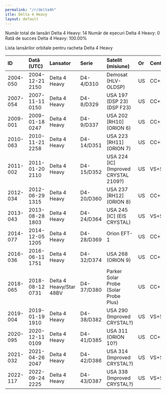 ```yaml
---
permalink: "/r/delta4h"
itle: Delta 4 Heavy
layout: default
---
```


Număr total de lansări Delta 4 Heavy: 14
Număr de eșecuri Delta 4 Heavy: 0
Rată de succes Delta 4 Heavy: 100.00%

Lista lansărilor orbitale pentru racheta Delta 4 Heavy


| ID       | Dată (UTC)      | Lansator                | Serie      | Satelit (misiune)                          | Or   | Centru    | R   |
|:---------|:----------------|:------------------------|:-----------|:-------------------------------------------|:-----|:----------|:----|
| 2004-050 | 2004-12-21 2150 | Delta 4 Heavy           | D4-4/D310  | Demosat (HLV-OLDSP)                        | US   | CC+SLC37B | S   |
| 2007-054 | 2007-11-11 0150 | Delta 4 Heavy           | D4-8/D329  | USA 197 (DSP 23) (DSP F23)                 | US   | CC+SLC37B | S   |
| 2009-001 | 2009-01-18 0247 | Delta 4 Heavy           | D4-9/D337  | USA 202       [RH10] (ORION 6)             | US   | CC+SLC37B | S   |
| 2010-063 | 2010-11-21 2258 | Delta 4 Heavy           | D4-14/D351 | USA 223      [RH11] (ORION 7)              | US   | CC+SLC37B | S   |
| 2011-002 | 2011-01-20 2110 | Delta 4 Heavy           | D4-15/D352 | USA 224      [IC] (Improved CRYSTAL 2109?) | US   | VS+SLC6   | S   |
| 2012-034 | 2012-06-29 1315 | Delta 4 Heavy           | D4-20/D360 | USA 237      [RH12] (ORION 8)              | US   | CC+SLC37B | S   |
| 2013-043 | 2013-08-28 1803 | Delta 4 Heavy           | D4-24/D364 | USA 245      [IC] (EIS CRYSTAL)            | US   | VS+SLC6   | S   |
| 2014-077 | 2014-12-05 1205 | Delta 4 Heavy           | D4-28/D369 | Orion EFT-1                                | US   | CC+SLC37B | S   |
| 2016-036 | 2016-06-11 1751 | Delta 4 Heavy           | D4-32/D374 | USA 268 (ORION 9)                          | US   | CC+SLC37B | S   |
| 2018-065 | 2018-08-12 0731 | Delta 4 Heavy/Star 48BV | D4-37/D380 | Parker Solar Probe (Solar Probe Plus)      | US   | CC+SLC37B | S   |
| 2019-004 | 2019-01-19 1910 | Delta 4 Heavy           | D4-38/D382 | USA 290 (Improved CRYSTAL?)                | US   | VS+SLC6   | S   |
| 2020-095 | 2020-12-11 0109 | Delta 4 Heavy           | D4-41/D385 | USA 311 (ORION 10?)                        | US   | CC+SLC37B | S   |
| 2021-032 | 2021-04-26 2047 | Delta 4 Heavy           | D4-42/D386 | USA 314 (Improved CRYSTAL?)                | US   | VS+SLC6   | S   |
| 2022-117 | 2022-09-24 2225 | Delta 4 Heavy           | D4-43/D387 | USA 338 (Improved CRYSTAL?)                | US   | VS+SLC6   | S   |

